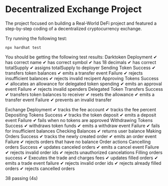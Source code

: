 # Decentralized Exchange Project

The project focused on building a Real-World DeFi project and featured a step-by-step coding of a decentralized cryptocurrency exchange. 

Try running the following test:

```shell
npx hardhat test
```

You should be getting the following test results:
 Darktoken
    Deployment
      ✔ has correct name
      ✔ has correct symbol
      ✔ has 18 decimals
      ✔ has correct totalSupply
      ✔ assigns totalSupply to deployer
    Sending Token
      Success
        ✔ transfers token balances
        ✔ emits a transfer event
      Failure
        ✔ rejects insufficient balances
        ✔ rejects invalid recipent
    Approving Tokens
      Success
        ✔ allocates an allowance for delegated token spending
        ✔ emits an approval event
      Failure
        ✔ rejects invalid spenders
    Delegated Token Transfers
      Success
        ✔ transfers token balances to receiver
        ✔ resets the allowance
        ✔ emits a transfer event
      Failure
        ✔ prevents an invalid transfer

  Exchange
    Deployment
      ✔ tracks the fee account
      ✔ tracks the fee percent
    Depositing Tokens
      Success
        ✔ tracks the token deposit
        ✔ emits a deposit event
      Failure
        ✔ fails when no tokens are approved
    Withdrawing Tokens
      Success
        ✔ withdraws token funds
        ✔ emits a withdraw event
      Failure
        ✔ fails for insufficient balances
    Checking Balances
      ✔ returns user balance
    Making Orders
      Success
        ✔ tracks the newly created order
        ✔ emits an order event
      Failure
        ✔ rejects orders that have no balance
    Order actions
      Cancelling orders
        Success
          ✔ updates canceled orders
          ✔ emits a cancel event
        Failure
          ✔ rejects invalid order ids
          ✔ rejects unauthorized cancelations
      Filling orders
        success
          ✔ Executes the trade and charges fees
          ✔ updates filled orders
          ✔ emits a trade event
        failure
          ✔ rejects invalid order ids
          ✔ rejects already filled orders
          ✔ rejects cancelled orders


  38 passing (4s)